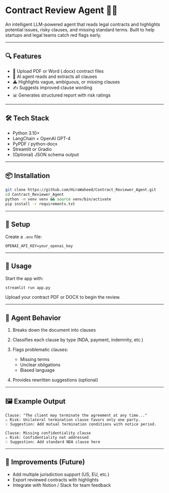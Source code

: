 # Contract Review Agent 🧠📑

An intelligent LLM-powered agent that reads legal contracts and highlights potential issues, risky clauses, and missing standard terms. Built to help startups and legal teams catch red flags early.

---

## 🔍 Features

- 🧾 Upload PDF or Word (.docx) contract files
- 🧠 AI agent reads and extracts all clauses
- ⚠️ Highlights vague, ambiguous, or missing clauses
- ✍️ Suggests improved clause wording
- 📊 Generates structured report with risk ratings

---

## 🛠️ Tech Stack

- Python 3.10+
- LangChain + OpenAI GPT-4
- PyPDF / python-docx
- Streamlit or Gradio
- (Optional) JSON schema output

---

## 📦 Installation

```bash
git clone https://github.com/HiraWaheed/Contract_Reviewer_Agent.git
cd Contract_Reviewer_Agent
python -m venv venv && source venv/bin/activate
pip install -r requirements.txt
````

---

## 🔑 Setup

Create a `.env` file:

```env
OPENAI_API_KEY=your_openai_key
```

---

## 🚀 Usage

Start the app with:

```bash
streamlit run app.py
```

Upload your contract PDF or DOCX to begin the review.

---

## 🧠 Agent Behavior

1. Breaks down the document into clauses
2. Classifies each clause by type (NDA, payment, indemnity, etc.)
3. Flags problematic clauses:

   * Missing terms
   * Unclear obligations
   * Biased language
4. Provides rewritten suggestions (optional)

---

## 🖼️ Example Output

```
Clause: "The client may terminate the agreement at any time..."
⚠️ Risk: Unilateral termination clause favors only one party.
💡 Suggestion: Add mutual termination conditions with notice period.

Clause: Missing confidentiality clause
⚠️ Risk: Confidentiality not addressed
💡 Suggestion: Add standard NDA clause here
```

---

## 🔧 Improvements (Future)

* Add multiple jurisdiction support (US, EU, etc.)
* Export reviewed contracts with highlights
* Integrate with Notion / Slack for team feedback

